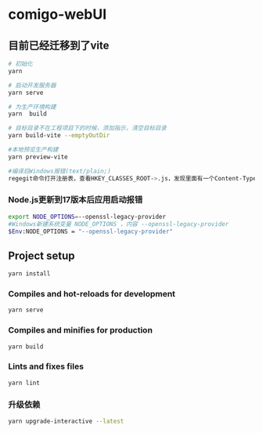 # comigo-webUI

## 目前已经迁移到了vite

````bash
# 初始化
yarn

# 启动开发服务器
yarn serve

# 为生产环境构建
yarn  build

# 目标目录不在工程项目下的时候，添加指示，清空目标目录
yarn build-vite --emptyOutDir

#本地预览生产构建
yarn preview-vite

#编译后Windows报错(text/plain;)
regegit命令打开注册表，查看HKEY_CLASSES_ROOT->.js，发现里面有一个Content-Type的配置, 将 text/plain 改成 application/javascript,然后重启本地服务器即可正常.


````

### Node.js更新到17版本后应用启动报错

````bash
export NODE_OPTIONS=--openssl-legacy-provider
#Windows新建系统变量 NODE_OPTIONS ，内容 --openssl-legacy-provider
$Env:NODE_OPTIONS = "--openssl-legacy-provider"
````

## Project setup

```bash
yarn install
```

### Compiles and hot-reloads for development

```bash  
yarn serve
```

### Compiles and minifies for production

```bash
yarn build
```

### Lints and fixes files

```bash
yarn lint
```

### 升级依赖

````bash
yarn upgrade-interactive --latest
````
